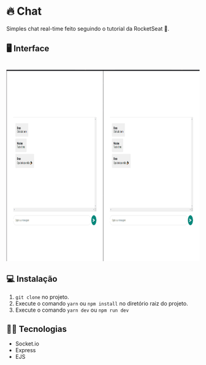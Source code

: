 # 🔥 Chat

Simples chat real-time feito seguindo o tutorial da RocketSeat 🚀.

## 🖥 Interface
<br><img src="https://github.com/enzocsantos18/chat/blob/master/chat.gif" height="500" width="auto" ><br>


## 💻 Instalação
1. ```git clone``` no projeto.
2. Execute o comando ```yarn``` ou ```npm install``` no diretório raiz do projeto.
3. Execute o comando ```yarn dev``` ou ```npm run dev```

## 👩‍💻 Tecnologias

 - Socket.io
 - Express
 - EJS

